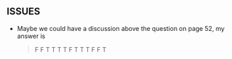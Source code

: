 ISSUES
------
* Maybe we could have a discussion above the question on page 52, my answer is 
	 >	F F T T T T F T T T F F T
